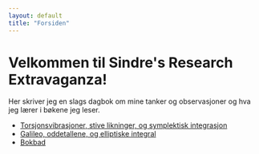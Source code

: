 ```yaml
---
layout: default
title: "Forsiden"
---
```


# Velkommen til Sindre's Research Extravaganza!

Her skriver jeg en slags dagbok om mine tanker og observasjoner og hva jeg lærer i bøkene jeg leser.
- [Torsjonsvibrasjoner, stive likninger, og symplektisk integrasjon](symplektisk.html)
- [Galileo, oddetallene, og elliptiske integral](galileo.html)
- [Bokbad](bokbad.html)
